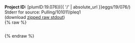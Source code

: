 **Project ID:** [plumID:19.076]({{ '/' | absolute_url }}eggs/19/076/)  
Stderr for source:  Pulling/101011/pleq1   
(download [zipped raw stdout](pleq1.plumed_master.stdout.txt.zip))  
{% raw %}
<pre>
</pre>
{% endraw %}
